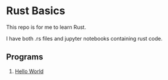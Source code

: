 # Rust Basics

This repo is for me to learn Rust. 

I have both .rs files and jupyter notebooks containing rust code. 

## Programs 

1. [Hello World](actual_programs/hello_world/src/main.rs)
